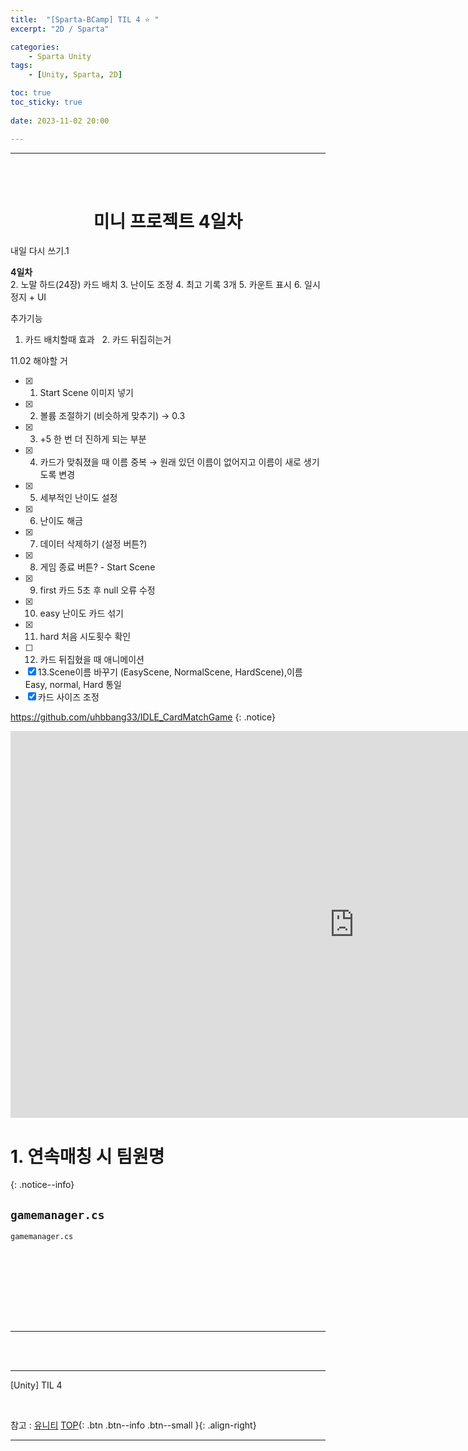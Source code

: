 ```yaml
---
title:  "[Sparta-BCamp] TIL 4 ⭐ "
excerpt: "2D / Sparta"

categories:
    - Sparta Unity
tags:
    - [Unity, Sparta, 2D]

toc: true
toc_sticky: true
 
date: 2023-11-02 20:00

---
```

- - -
<BR><BR>

<center><H1> 미니 프로젝트 4일차  </H1></center>
내일 다시 쓰기.1

**4일차**  
2. 노말 하드(24장) 카드 배치 
3. 난이도 조정 
4. 최고 기록 3개 
5. 카운트 표시 
6. 일시정지  + UI 

추가기능
  1. 카드 배치할때 효과 
  2. 카드 뒤집히는거 

11.02 해야할 거

- [x]  1. Start Scene 이미지 넣기
- [x]  2. 볼륨 조절하기 (비슷하게 맞추기) → 0.3
- [x]  3. +5 한 번 더 진하게 되는 부분
- [x]  4. 카드가 맞춰졌을 때 이름 중복 → 원래 있던 이름이 없어지고 이름이 새로 생기도록 변경
- [x]  5. 세부적인 난이도 설정
- [x]  6. 난이도 해금
- [x]  7. 데이터 삭제하기 (설정 버튼?)
- [x]  8. 게임 종료 버튼? - Start Scene
- [x]  9. first 카드 5초 후 null 오류 수정
- [x]  10. easy 난이도 카드 섞기
- [x]  11. hard 처음 시도횟수 확인
- [ ]  12. 카드 뒤집혔을 때 애니메이션
- [x]  13.Scene이름 바꾸기 (EasyScene, NormalScene, HardScene),이름 Easy, normal, Hard 통일
- [x]  카드 사이즈 조정

https://github.com/uhbbang33/IDLE_CardMatchGame
{: .notice}

<iframe width="1100" height="619" src="https://www.youtube.com/embed/OXB477_D4LE" title="Unity 2기_ IDLE Card Match" frameborder="0" allow="accelerometer; autoplay; clipboard-write; encrypted-media; gyroscope; picture-in-picture; web-share" allowfullscreen></iframe>

# 1. 연속매칭 시 팀원명

{: .notice--info}

## `gamemanager.cs`

<div class="notice--primary" markdown="1"> 

`gamemanager.cs`
```c# 

```
</div>

<br><br><br><br><br><br>
- - - 



<br><br>
- - - 

[Unity] TIL 4

<br>

참고 : [유니티](https://docs.unity3d.com/kr/)
[TOP](#){: .btn .btn--info .btn--small }{: .align-right}
<br>
- - -
